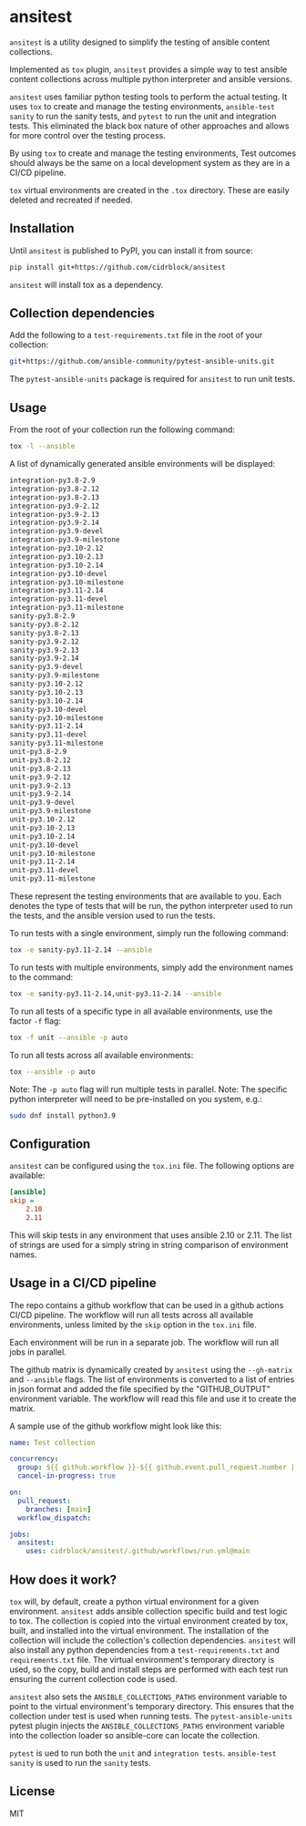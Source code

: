 # ansitest

`ansitest` is a utility designed to simplify the testing of ansible content collections.

Implemented as `tox` plugin, `ansitest` provides a simple way to test ansible content collections across multiple python interpreter and ansible versions.

`ansitest` uses familiar python testing tools to perform the actual testing. It uses `tox` to create and manage the testing environments, `ansible-test sanity` to run the sanity tests, and `pytest` to run the unit and integration tests. This eliminated the black box nature of other approaches and allows for more control over the testing process.

By using `tox` to create and manage the testing environments, Test outcomes should always be the same on a local development system as they are in a CI/CD pipeline.

`tox` virtual environments are created in the `.tox` directory. These are easily deleted and recreated if needed.

## Installation

Until `ansitest` is published to PyPI, you can install it from source:

```bash
pip install git+https://github.com/cidrblock/ansitest
```

`ansitest` will install tox as a dependency.

## Collection dependencies

Add the following to a `test-requirements.txt` file in the root of your collection:

```bash
git+https://github.com/ansible-community/pytest-ansible-units.git
```

The `pytest-ansible-units` package is required for `ansitest` to run unit tests.

## Usage

From the root of your collection run the following command:

```bash
tox -l --ansible
```

A list of dynamically generated ansible environments will be displayed:

```bash
integration-py3.8-2.9
integration-py3.8-2.12
integration-py3.8-2.13
integration-py3.9-2.12
integration-py3.9-2.13
integration-py3.9-2.14
integration-py3.9-devel
integration-py3.9-milestone
integration-py3.10-2.12
integration-py3.10-2.13
integration-py3.10-2.14
integration-py3.10-devel
integration-py3.10-milestone
integration-py3.11-2.14
integration-py3.11-devel
integration-py3.11-milestone
sanity-py3.8-2.9
sanity-py3.8-2.12
sanity-py3.8-2.13
sanity-py3.9-2.12
sanity-py3.9-2.13
sanity-py3.9-2.14
sanity-py3.9-devel
sanity-py3.9-milestone
sanity-py3.10-2.12
sanity-py3.10-2.13
sanity-py3.10-2.14
sanity-py3.10-devel
sanity-py3.10-milestone
sanity-py3.11-2.14
sanity-py3.11-devel
sanity-py3.11-milestone
unit-py3.8-2.9
unit-py3.8-2.12
unit-py3.8-2.13
unit-py3.9-2.12
unit-py3.9-2.13
unit-py3.9-2.14
unit-py3.9-devel
unit-py3.9-milestone
unit-py3.10-2.12
unit-py3.10-2.13
unit-py3.10-2.14
unit-py3.10-devel
unit-py3.10-milestone
unit-py3.11-2.14
unit-py3.11-devel
unit-py3.11-milestone
```

These represent the testing environments that are available to you. Each denotes the type of tests that will be run, the python interpreter used to run the tests, and the ansible version used to run the tests.

To run tests with a single environment, simply run the following command:

```bash
tox -e sanity-py3.11-2.14 --ansible
```

To run tests with multiple environments, simply add the environment names to the command:

```bash
tox -e sanity-py3.11-2.14,unit-py3.11-2.14 --ansible
```

To run all tests of a specific type in all available environments, use the factor `-f` flag:

```bash
tox -f unit --ansible -p auto
```

To run all tests across all available environments:

```bash
tox --ansible -p auto
```

Note: The `-p auto` flag will run multiple tests in parallel.
Note: The specific python interpreter will need to be pre-installed on you system, e.g.:

```bash
sudo dnf install python3.9
```

## Configuration

`ansitest` can be configured using the `tox.ini` file. The following options are available:

```ini
[ansible]
skip =
    2.10
    2.11
```

This will skip tests in any environment that uses ansible 2.10 or 2.11. The list of strings are used for a simply string in string comparison of environment names.

## Usage in a CI/CD pipeline

The repo contains a github workflow that can be used in a github actions CI/CD pipeline. The workflow will run all tests across all available environments, unless limited by the `skip` option in the `tox.ini` file.

Each environment will be run in a separate job. The workflow will run all jobs in parallel.

The github matrix is dynamically created by `ansitest` using the `--gh-matrix` and `--ansible` flags. The list of environments is converted to a list of entries in json format and added the file specified by the "GITHUB_OUTPUT" environment variable. The workflow will read this file and use it to create the matrix.

A sample use of the github workflow might look like this:

```yaml
name: Test collection

concurrency:
  group: ${{ github.workflow }}-${{ github.event.pull_request.number || github.ref }}
  cancel-in-progress: true

on:
  pull_request:
    branches: [main]
  workflow_dispatch:

jobs:
  ansitest:
    uses: cidrblock/ansitest/.github/workflows/run.yml@main
```

## How does it work?

`tox` will, by default, create a python virtual environment for a given environment. `ansitest` adds ansible collection specific build and test logic to tox. The collection is copied into the virtual environment created by tox, built, and installed into the virtual environment. The installation of the collection will include the collection's collection dependencies. `ansitest` will also install any python dependencies from a `test-requirements.txt` and `requirements.txt` file. The virtual environment's temporary directory is used, so the copy, build and install steps are performed with each test run ensuring the current collection code is used.

`ansitest` also sets the `ANSIBLE_COLLECTIONS_PATHS` environment variable to point to the virtual environment's temporary directory. This ensures that the collection under test is used when running tests. The `pytest-ansible-units` pytest plugin injects the `ANSIBLE_COLLECTIONS_PATHS` environment variable into the collection loader so ansible-core can locate the collection.

`pytest` is ued to run both the `unit` and `integration tests`.
`ansible-test sanity` is used to run the `sanity` tests.

## License

MIT
